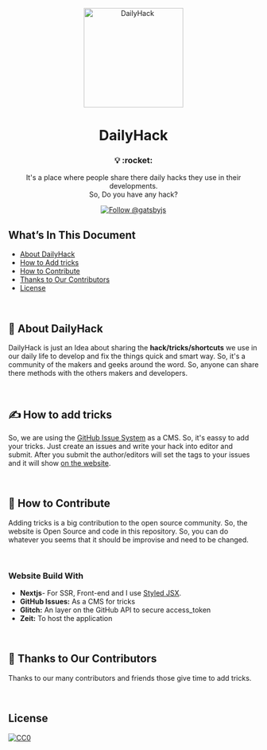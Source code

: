 <p align="center">
  <a href="https://dailyhack.xyz">
    <img alt="DailyHack" src="https://github.com/mddanishyusuf/dailyhack/raw/master/static/images/DailyHackLogo.png" width="200" />
  </a>
</p>
<h1 align="center">
  DailyHack
</h1>

<h3 align="center">
  💡 :rocket:
</h3>
<p align="center">
  It's a place where people share there daily hacks they use in their developments.<br/>So, Do you have any hack?
</p>
<p align="center">
  <a href="https://github.com/mddanishyusuf/dailyhack/issues" target="_blank">
    <img src="https://img.shields.io/github/issues/mddanishyusuf/dailyhack.svg?label=Add%20Tricks" alt="Follow @gatsbyjs" />
  </a>
</p>


## What’s In This Document

- [About DailyHack](#-about-dailyhack)
- [How to Add tricks](#-how-to-add-tricks)
- [How to Contribute](#-how-to-contribute)
- [Thanks to Our Contributors](#-thanks-to-our-contributors)
- [License](#license)

<br/>

## 📖 About DailyHack

DailyHack is just an Idea about sharing the **hack/tricks/shortcuts** we use in our daily life to develop and fix the things quick and smart way. So, it's a community of the makers and geeks around the word. So, anyone can share there methods with the others makers and developers.

<br/>

## ✍ How to add tricks

So, we are using the [GitHub Issue System](https://github.com/mddanishyusuf/dailyhack/issues) as a CMS. So, it's eassy to add your tricks. Just create an issues and write your hack into editor and submit. After you submit the author/editors will set the tags to your issues and it will show [on the website](https://dailyhack.xyz/).

<br/>

## 🤝 How to Contribute

Adding tricks is a big contribution to the open source community. So, the website is Open Source and code in this repository. So, you can do whatever you seems that it should be improvise and need to be changed.

<br/>

### Website Build With

- **Nextjs**- For SSR, Front-end and I use [Styled JSX](https://nextjs.org/blog/styling-next-with-styled-jsx).
- **GitHub Issues:** As a CMS for tricks
- **Glitch:** An layer on the GitHub API to secure access_token
- **Zeit:** To host the application

<br/>

## 💜 Thanks to Our Contributors

Thanks to our many contributors and friends those give time to add tricks.

<br/>

## License

[![CC0](http://mirrors.creativecommons.org/presskit/buttons/88x31/svg/cc-zero.svg)](https://creativecommons.org/publicdomain/zero/1.0/)
